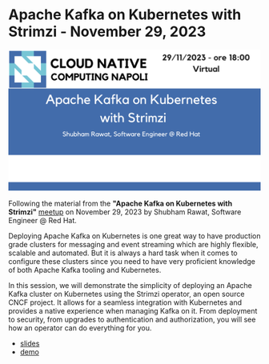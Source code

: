# Apache Kafka on Kubernetes with Strimzi - November 29, 2023

![Apache Kafka on Kubernetes with Strimzi](banner.png)

Following the material from the **"Apache Kafka on Kubernetes with Strimzi"** [meetup](https://community.cncf.io/events/details/cncf-napoli-presents-apache-kafka-on-kubernetes-with-strimzi/) on November 29, 2023 by Shubham Rawat, Software Engineer @ Red Hat.

Deploying Apache Kafka on Kubernetes is one great way to have production grade clusters for messaging and event streaming which are highly flexible, scalable and automated. But it is always a hard task when it comes to configure these clusters since you need to have very proficient knowledge of both Apache Kafka tooling and Kubernetes.

In this session, we will demonstrate the simplicity of deploying an Apache Kafka cluster on Kubernetes using the Strimzi operator, an open source CNCF project. It allows for a seamless integration with Kubernetes and provides a native experience when managing Kafka on it. From deployment to security, from upgrades to authentication and authorization, you will see how an operator can do everything for you.

* [slides]()
* [demo]()